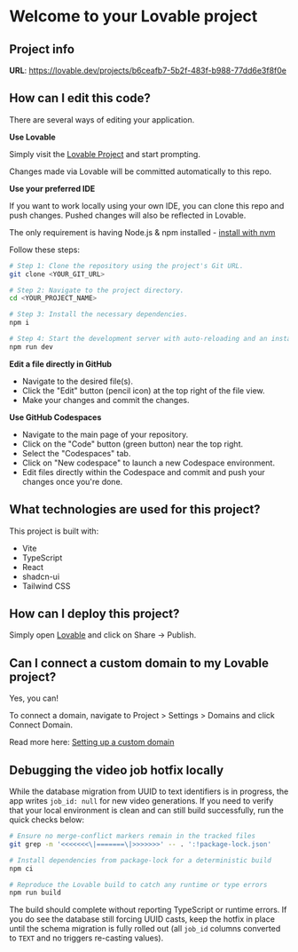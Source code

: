 # Welcome to your Lovable project

## Project info

**URL**: https://lovable.dev/projects/b6ceafb7-5b2f-483f-b988-77dd6e3f8f0e

## How can I edit this code?

There are several ways of editing your application.

**Use Lovable**

Simply visit the [Lovable Project](https://lovable.dev/projects/b6ceafb7-5b2f-483f-b988-77dd6e3f8f0e) and start prompting.

Changes made via Lovable will be committed automatically to this repo.

**Use your preferred IDE**

If you want to work locally using your own IDE, you can clone this repo and push changes. Pushed changes will also be reflected in Lovable.

The only requirement is having Node.js & npm installed - [install with nvm](https://github.com/nvm-sh/nvm#installing-and-updating)

Follow these steps:

```sh
# Step 1: Clone the repository using the project's Git URL.
git clone <YOUR_GIT_URL>

# Step 2: Navigate to the project directory.
cd <YOUR_PROJECT_NAME>

# Step 3: Install the necessary dependencies.
npm i

# Step 4: Start the development server with auto-reloading and an instant preview.
npm run dev
```

**Edit a file directly in GitHub**

- Navigate to the desired file(s).
- Click the "Edit" button (pencil icon) at the top right of the file view.
- Make your changes and commit the changes.

**Use GitHub Codespaces**

- Navigate to the main page of your repository.
- Click on the "Code" button (green button) near the top right.
- Select the "Codespaces" tab.
- Click on "New codespace" to launch a new Codespace environment.
- Edit files directly within the Codespace and commit and push your changes once you're done.

## What technologies are used for this project?

This project is built with:

- Vite
- TypeScript
- React
- shadcn-ui
- Tailwind CSS

## How can I deploy this project?

Simply open [Lovable](https://lovable.dev/projects/b6ceafb7-5b2f-483f-b988-77dd6e3f8f0e) and click on Share -> Publish.

## Can I connect a custom domain to my Lovable project?

Yes, you can!

To connect a domain, navigate to Project > Settings > Domains and click Connect Domain.

Read more here: [Setting up a custom domain](https://docs.lovable.dev/features/custom-domain#custom-domain)

## Debugging the video job hotfix locally

While the database migration from UUID to text identifiers is in progress, the app writes
`job_id: null` for new video generations. If you need to verify that your local environment is
clean and can still build successfully, run the quick checks below:

```sh
# Ensure no merge-conflict markers remain in the tracked files
git grep -n '<<<<<<<\|=======\|>>>>>>>' -- . ':!package-lock.json'

# Install dependencies from package-lock for a deterministic build
npm ci

# Reproduce the Lovable build to catch any runtime or type errors
npm run build
```

The build should complete without reporting TypeScript or runtime errors. If you do see the
database still forcing UUID casts, keep the hotfix in place until the schema migration is fully
rolled out (all `job_id` columns converted to `TEXT` and no triggers re-casting values).
